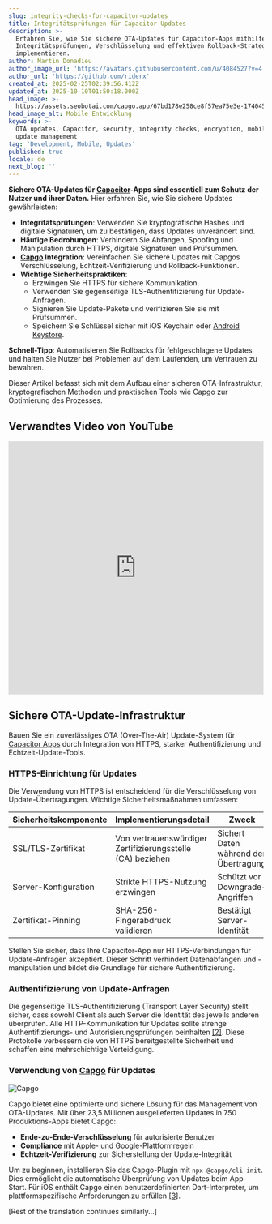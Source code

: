 ```yaml
---
slug: integrity-checks-for-capacitor-updates
title: Integritätsprüfungen für Capacitor Updates
description: >-
  Erfahren Sie, wie Sie sichere OTA-Updates für Capacitor-Apps mithilfe von
  Integritätsprüfungen, Verschlüsselung und effektiven Rollback-Strategien
  implementieren.
author: Martin Donadieu
author_image_url: 'https://avatars.githubusercontent.com/u/4084527?v=4'
author_url: 'https://github.com/riderx'
created_at: 2025-02-25T02:39:56.412Z
updated_at: 2025-10-10T01:50:18.000Z
head_image: >-
  https://assets.seobotai.com/capgo.app/67bd178e258ce8f57ea75e3e-1740451235493.jpg
head_image_alt: Mobile Entwicklung
keywords: >-
  OTA updates, Capacitor, security, integrity checks, encryption, mobile apps,
  update management
tag: 'Development, Mobile, Updates'
published: true
locale: de
next_blog: ''
---
```

**Sichere OTA-Updates für [Capacitor](https://capacitorjs.com/)-Apps sind essentiell zum Schutz der Nutzer und ihrer Daten.** Hier erfahren Sie, wie Sie sichere Updates gewährleisten:

-   **Integritätsprüfungen**: Verwenden Sie kryptografische Hashes und digitale Signaturen, um zu bestätigen, dass Updates unverändert sind.
-   **Häufige Bedrohungen**: Verhindern Sie Abfangen, Spoofing und Manipulation durch HTTPS, digitale Signaturen und Prüfsummen.
-   **[Capgo](https://capgo.app/) Integration**: Vereinfachen Sie sichere Updates mit Capgos Verschlüsselung, Echtzeit-Verifizierung und Rollback-Funktionen.
-   **Wichtige Sicherheitspraktiken**:
    -   Erzwingen Sie HTTPS für sichere Kommunikation.
    -   Verwenden Sie gegenseitige TLS-Authentifizierung für Update-Anfragen.
    -   Signieren Sie Update-Pakete und verifizieren Sie sie mit Prüfsummen.
    -   Speichern Sie Schlüssel sicher mit iOS Keychain oder [Android Keystore](https://developer.android.com/privacy-and-security/keystore).

**Schnell-Tipp**: Automatisieren Sie Rollbacks für fehlgeschlagene Updates und halten Sie Nutzer bei Problemen auf dem Laufenden, um Vertrauen zu bewahren.

Dieser Artikel befasst sich mit dem Aufbau einer sicheren OTA-Infrastruktur, kryptografischen Methoden und praktischen Tools wie Capgo zur Optimierung des Prozesses.

## Verwandtes Video von YouTube

<iframe src="https://www.youtube.com/embed/z7nqbCQQBp8" aria-label="YouTube video player" frameborder="0" allow="accelerometer; autoplay; clipboard-write; encrypted-media; gyroscope; picture-in-picture; web-share" referrerpolicy="strict-origin-when-cross-origin" style="width: 100%; height: 500px;" allowfullscreen></iframe>

## Sichere OTA-Update-Infrastruktur

Bauen Sie ein zuverlässiges OTA (Over-The-Air) Update-System für [Capacitor Apps](https://capgo.app/blog/capacitor-comprehensive-guide/) durch Integration von HTTPS, starker Authentifizierung und Echtzeit-Update-Tools.

### HTTPS-Einrichtung für Updates

Die Verwendung von HTTPS ist entscheidend für die Verschlüsselung von Update-Übertragungen. Wichtige Sicherheitsmaßnahmen umfassen:

| Sicherheitskomponente | Implementierungsdetail | Zweck |
| --- | --- | --- |
| SSL/TLS-Zertifikat | Von vertrauenswürdiger Zertifizierungsstelle (CA) beziehen | Sichert Daten während der Übertragung |
| Server-Konfiguration | Strikte HTTPS-Nutzung erzwingen | Schützt vor Downgrade-Angriffen |
| Zertifikat-Pinning | SHA-256-Fingerabdruck validieren | Bestätigt Server-Identität |

Stellen Sie sicher, dass Ihre Capacitor-App nur HTTPS-Verbindungen für Update-Anfragen akzeptiert. Dieser Schritt verhindert Datenabfangen und -manipulation und bildet die Grundlage für sichere Authentifizierung.

### Authentifizierung von Update-Anfragen

Die gegenseitige TLS-Authentifizierung (Transport Layer Security) stellt sicher, dass sowohl Client als auch Server die Identität des jeweils anderen überprüfen. Alle HTTP-Kommunikation für Updates sollte strenge Authentifizierungs- und Autorisierungsprüfungen beinhalten [\[2\]](https://docs.aws.amazon.com/freertos/latest/userguide/dev-guide-ota-security.html). Diese Protokolle verbessern die von HTTPS bereitgestellte Sicherheit und schaffen eine mehrschichtige Verteidigung.

### Verwendung von [Capgo](https://capgo.app/) für Updates

![Capgo](https://mars-images.imgix.net/seobot/screenshots/capgo.app-26aea05b7e2e737b790a9becb40f7bc5-2025-02-25.jpg?auto=compress)

Capgo bietet eine optimierte und sichere Lösung für das Management von OTA-Updates. Mit über 23,5 Millionen ausgelieferten Updates in 750 Produktions-Apps bietet Capgo:

-   **Ende-zu-Ende-Verschlüsselung** für autorisierte Benutzer
-   **Compliance** mit Apple- und Google-Plattformregeln
-   **Echtzeit-Verifizierung** zur Sicherstellung der Update-Integrität

Um zu beginnen, installieren Sie das Capgo-Plugin mit `npx @capgo/cli init`. Dies ermöglicht die automatische Überprüfung von Updates beim App-Start. Für iOS enthält Capgo einen benutzerdefinierten Dart-Interpreter, um plattformspezifische Anforderungen zu erfüllen [\[3\]](https://capgo.app/docs/faq/).

[Rest of the translation continues similarly...]
